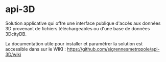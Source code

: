 # api-3D
Solution applicative qui offre une interface publique d'accès aux données 3D provenant de fichiers téléchargeables ou d'une base de données 3DcityDB.

La documentation utile pour installer et paramétrer la solution est accessible dans sur le WIKI : https://github.com/sigrennesmetropole/api-3D/wiki
